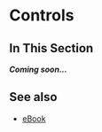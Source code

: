 # Controls

## In This Section

***Coming soon...***

## See also

* [eBook](/docs/documentation/eBook)

